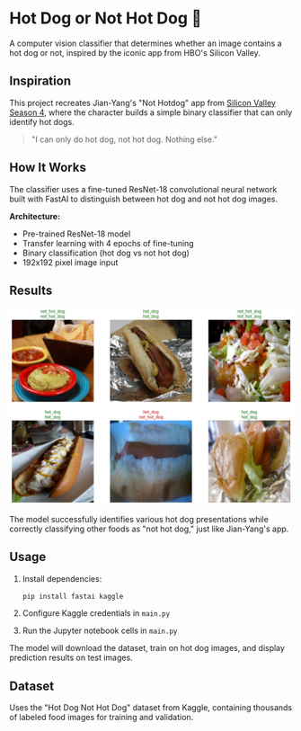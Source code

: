 # Hot Dog or Not Hot Dog 🌭

A computer vision classifier that determines whether an image contains a hot dog or not, inspired by the iconic app from HBO's Silicon Valley.

## Inspiration

This project recreates Jian-Yang's "Not Hotdog" app from [Silicon Valley Season 4](https://www.youtube.com/watch?v=tWwCK95X6go), where the character builds a simple binary classifier that can only identify hot dogs.

> "I can only do hot dog, not hot dog. Nothing else."

## How It Works

The classifier uses a fine-tuned ResNet-18 convolutional neural network built with FastAI to distinguish between hot dog and not hot dog images.

**Architecture:**
- Pre-trained ResNet-18 model
- Transfer learning with 4 epochs of fine-tuning
- Binary classification (hot dog vs not hot dog)
- 192x192 pixel image input

## Results

![Classifier Results](hot_dog_classifier_results.jpeg)

The model successfully identifies various hot dog presentations while correctly classifying other foods as "not hot dog," just like Jian-Yang's app.

## Usage

1. Install dependencies:
   ```bash
   pip install fastai kaggle
   ```

2. Configure Kaggle credentials in `main.py`

3. Run the Jupyter notebook cells in `main.py`

The model will download the dataset, train on hot dog images, and display prediction results on test images.

## Dataset

Uses the "Hot Dog Not Hot Dog" dataset from Kaggle, containing thousands of labeled food images for training and validation.